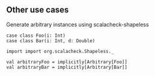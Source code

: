 ## Other use cases

Generate arbitrary instances using scalacheck-shapeless

    case class Foo(i: Int)
    case class Bar(i: Int, d: Double)
    
    import import org.scalacheck.Shapeless._
    
    val arbitraryFoo = implicitly[Arbitrary[Foo]]
    val arbitraryBar = implicitly[Arbitrary[Bar]]
